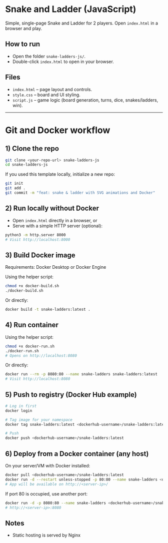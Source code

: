 # Snake and Ladder (JavaScript)

Simple, single-page Snake and Ladder for 2 players. Open `index.html` in a browser and play.

## How to run
- Open the folder `snake-ladders-js/`.
- Double-click `index.html` to open in your browser.

## Files
- `index.html` – page layout and controls.
- `style.css` – board and UI styling.
- `script.js` – game logic (board generation, turns, dice, snakes/ladders, win).

---

# Git and Docker workflow

## 1) Clone the repo
```bash
git clone <your-repo-url> snake-ladders-js
cd snake-ladders-js
```

If you used this template locally, initialize a new repo:
```bash
git init
git add .
git commit -m "feat: snake & ladder with SVG animations and Docker"
```

## 2) Run locally without Docker
- Open `index.html` directly in a browser, or
- Serve with a simple HTTP server (optional):
```bash
python3 -m http.server 8000
# Visit http://localhost:8000
```

## 3) Build Docker image
Requirements: Docker Desktop or Docker Engine

Using the helper script:
```bash
chmod +x docker-build.sh
./docker-build.sh
```

Or directly:
```bash
docker build -t snake-ladders:latest .
```

## 4) Run container
Using the helper script:
```bash
chmod +x docker-run.sh
./docker-run.sh
# Opens on http://localhost:8080
```

Or directly:
```bash
docker run --rm -p 8080:80 --name snake-ladders snake-ladders:latest
# Visit http://localhost:8080
```

## 5) Push to registry (Docker Hub example)
```bash
# Log in first
docker login

# Tag image for your namespace
docker tag snake-ladders:latest <dockerhub-username>/snake-ladders:latest

# Push
docker push <dockerhub-username>/snake-ladders:latest
```

## 6) Deploy from a Docker container (any host)
On your server/VM with Docker installed:
```bash
docker pull <dockerhub-username>/snake-ladders:latest
docker run -d --restart unless-stopped -p 80:80 --name snake-ladders <dockerhub-username>/snake-ladders:latest
# App will be available on http://<server-ip>/
```

If port 80 is occupied, use another port:
```bash
docker run -d -p 8080:80 --name snake-ladders <dockerhub-username>/snake-ladders:latest
# http://<server-ip>:8080
```

## Notes
- Static hosting is served by Nginx
